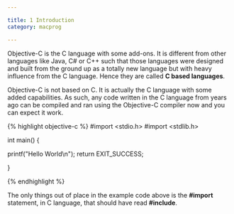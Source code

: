 ```yaml
---

title: 1 Introduction
category: macprog

---
```


Objective-C is the C language with some add-ons. It is different from other languages like Java, C# or C++ such that those languages were designed and built from the ground up as a totally new language but with heavy influence from the C language. Hence they are called **C based languages**.  

Objective-C is not based on C. It is actually the C language with some added capabilities. As such, any code written in the C language from years ago can be compiled and ran using the Objective-C compiler now and you can expect it work.

{% highlight objective-c %}
#import <stdio.h>
#import <stdlib.h>

int main() {

  printf("Hello World\n");
  return EXIT_SUCCESS;

}

{% endhighlight %}

The only things out of place in the example code above is the **#import** statement, in C language, that should have read **#include**. 


